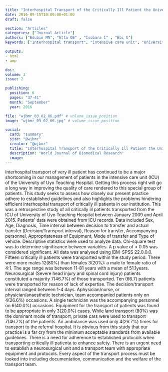 ```yaml
---
title: "Interhospital Transport of the Critically Ill Patient the University of Uyo Teaching Hospital Experience"
date: 2016-09-15T10:00:00+01:00
draft: false

section: "Articles"
categories: ["Journal Article"]
authors: ["Edubio MN", "Etta OE" , "Isobara I" , "Ebi U"]
keywords: ["Interhospital transport", "intensive care unit", "University of Uyo Teaching Hospital"]

outputs: 
- html
- amp

doi:
volume: 3
issue: 2

publishing:
  position: 6
  pages: "37-41"
  month: "September"
  year: 2016

file: "wjbmr_03_02_06.pdf" # volume_issue_position
image: "wjbmr_03_02_06.jpg" # volume_issue_position

social:
  card: "summary"
  site: "@wjbmr"
  creator: "@wjbmr"
  title: "Interhospital Transport of the Critically Ill Patient the University of Uyo Teaching Hospital Experience"
  description: "World Journal of Biomedical Research"
  image:
---
```

Interhospital transport of very ill patient has continued to be a major shortcoming in our management of
patients in the intensive care unit (ICU) of the University of Uyo Teaching Hospital. Getting this process right
will go a long way in improving the quality of care rendered to this special group of patients. This study seeks to
assess how closely our present practice adhere to established guidelines and also highlights the problems
hindering efficient interhospital transport of critically ill patients in our institution. This was a retrospective
study of all critically ill patients transported from the ICU of University of Uyo Teaching Hospital between
January 2009 and April 2015. Patients' data were obtained from ICU records. Data included Sex, Age,
Diagnosis, Time interval between decision to transfer and actual transfer (Decision/Transport interval),
Reason for transfer, Accompanying personnel, Appropriateness of Equipment, Mode of transfer and Type of
vehicle. Descriptive statistics were used to analyze data. Chi-square test was to determine significance between
variables. A p value of < 0.05 was considered significant. All data was analysed using IBM-SPSS 22.0.0.0.
Fifteen critically ill patients were transported within the study period. There were more males 12(80%) than
females 3(20%): a male to female ratio of 4:1. The age range was between 11-81 years with a mean of 51.1years.
Neurosurgical (Severe head injury and spinal cord injury) patients constituted a majority 7(46.7%) of those
transported. Ten (66.7) patients were transported for reason of lack of expertise. The decision/transport
interval ranged between 1-4 days. Aphysician/nurse, or physician/anaesthetic technician, team accompanied
patients only on 4(26.6%) occasions. A single technician was the accompanying personnel on 6(40.0%)
occasions. Equipment for the transport of patients was found to be appropriate in only 3(20.0%) cases. While
land transport (80%) was the dominant mode of transport, private cars were used to transport 7(46.7%) of the
patients. An ambulance was used only 4(26.7%) times for transport to the referral hospital. It is obvious from
this study that our practice is a far cry from the minimum acceptable standards from available guidelines.
There is a need for adherence to established protocols when transporting critically ill patienta to enhance
safety. There is an urgent need to establish a neurosurgical unit and a transport team with appropriate
equipment and protocols. Every aspect of the transport process must be looked into including documentation,
communication and the welfare of the transport team.
